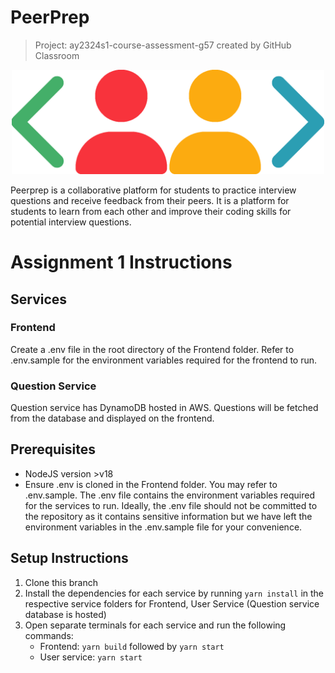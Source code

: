 # PeerPrep

> Project: ay2324s1-course-assessment-g57 created by GitHub Classroom

<p align="center">
    <img src="Frontend/public/logo.png" alt="peerprep logo" width="500px" />
</p>
<p>
Peerprep is a collaborative platform for students to practice interview questions and receive feedback from their peers. It is a platform for students to learn from each other and improve their coding skills for potential interview questions.
</p>

# Assignment 1 Instructions

## Services

### Frontend

Create a .env file in the root directory of the Frontend folder. Refer to .env.sample for the environment variables required for the frontend to run.

### Question Service

Question service has DynamoDB hosted in AWS. Questions will be fetched from the database and displayed on the frontend.

## Prerequisites

-   NodeJS version >v18
-   Ensure .env is cloned in the Frontend folder. You may refer to .env.sample. The .env file contains the environment variables required for the services to run. Ideally, the .env file should not be committed to the repository as it contains sensitive information but we have left the environment variables in the .env.sample file for your convenience.

## Setup Instructions

1. Clone this branch
2. Install the dependencies for each service by running `yarn install` in the respective service folders for Frontend, User Service (Question service database is hosted)
3. Open separate terminals for each service and run the following commands:
    - Frontend: `yarn build` followed by `yarn start`
    - User service: `yarn start`
